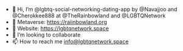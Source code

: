 - 👋 Hi, I’m @lgbtq-social-networking-dating-app by @Navajjoo and @Cherokkee888 at @TheRainbowland and @LGBTQNetwork
- 👀 Metaverse: https://raiinbowland.org
- 🌱 Website: https://lgbtqnetwork.space
- 💞️ I’m looking to collaborate
- 📫 How to reach me info@lgbtqnetwork.space

<!---
lgbtq-social-networking-dating-app/lgbtq-social-networking-dating-app is a ✨ special ✨ repository because its `README.md` (this file) appears on your GitHub profile.
You can click the Preview link to take a look at your changes.
--->
